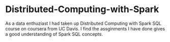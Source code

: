 # Distributed-Computing-with-Spark

As a data enthuziast I had taken up Distributed Computing with Spark SQL course on coursera from UC Davis.
I find the assginments I have done gives a good understanding of Spark SQL concepts.
